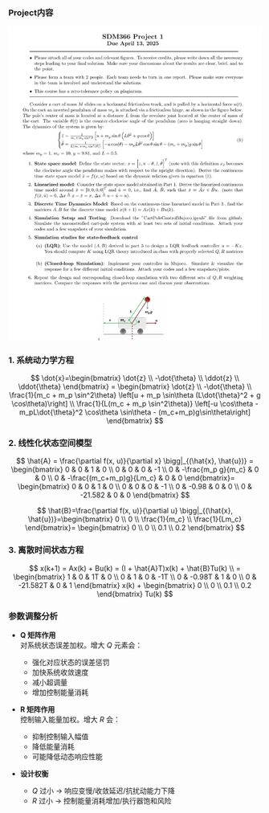 ### Project内容
![Project](Proj1_Sp25.png)

### 1. 系统动力学方程
$$
\dot{x}=\begin{bmatrix} 
\dot{z} \\ 
-\dot{\theta} \\ 
\ddot{z} \\ 
\ddot{\theta} \end{bmatrix} =
\begin{bmatrix} 
\dot{z} \\
-\dot{\theta} \\
\frac{1}{m_c + m_p \sin^2\theta} \left[u + m_p \sin\theta (L\dot{\theta}^2 + g \cos\theta)\right] \\
\frac{1}{L(m_c + m_p \sin^2\theta)} \left[-u \cos\theta - m_pL\dot{\theta}^2 \cos\theta \sin\theta - (m_c+m_p)g\sin\theta\right] 
\end{bmatrix}
$$

### 2. 线性化状态空间模型
$$
\hat{A} = \frac{\partial f(x, u)}{\partial x} \bigg|_{(\hat{x}, \hat{u})} = \begin{bmatrix} 
0 & 0 & 1 & 0 \\ 
0 & 0 & 0 & -1 \\ 
0 & -\frac{m_p g}{m_c} & 0 & 0 \\ 
0 & -\frac{(m_c+m_p)g}{Lm_c} & 0 & 0 
\end{bmatrix}=
\begin{bmatrix} 
0 & 0 & 1 & 0 \\ 
0 & 0 & 0 & -1 \\ 
0 & -0.98 & 0 & 0 \\ 
0 & -21.582 & 0 & 0 
\end{bmatrix}
$$

$$
\hat{B}=\frac{\partial f(x, u)}{\partial u} \bigg|_{(\hat{x}, \hat{u})}=\begin{bmatrix} 
0 \\ 
0 \\ 
\frac{1}{m_c} \\ 
\frac{1}{Lm_c} 
\end{bmatrix}=
\begin{bmatrix} 
0 \\ 
0 \\ 
0.1 \\ 
0.2 
\end{bmatrix}
$$

### 3. 离散时间状态方程
$$
x(k+1) = Ax(k) + Bu(k) = (I + \hat{A}T)x(k) + \hat{B}Tu(k) \\
= \begin{bmatrix}
1 & 0 & 1T & 0 \\
0 & 1 & 0 & -1T \\
0 & -0.98T & 1 & 0 \\
0 & -21.582T & 0 & 1
\end{bmatrix} x(k) +
\begin{bmatrix}
0 \\
0 \\
0.1 \\
0.2
\end{bmatrix} Tu(k)
$$

### 参数调整分析
- **Q 矩阵作用**  
  对系统状态误差加权。增大 $Q$ 元素会：
  - 强化对应状态的误差惩罚
  - 加快系统收敛速度
  - 减小超调量
  - 增加控制能量消耗

- **R 矩阵作用**  
  控制输入能量加权。增大 $R$ 会：
  - 抑制控制输入幅值
  - 降低能量消耗
  - 可能降低动态响应性能

- **设计权衡**  
  - $Q$ 过小 → 响应变慢/收敛延迟/抗扰动能力下降  
  - $R$ 过小 → 控制能量消耗增加/执行器饱和风险
 
